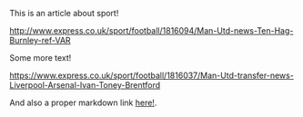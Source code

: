 This is an article about sport!

http://www.express.co.uk/sport/football/1816094/Man-Utd-news-Ten-Hag-Burnley-ref-VAR

Some more text!

https://www.express.co.uk/sport/football/1816037/Man-Utd-transfer-news-Liverpool-Arsenal-Ivan-Toney-Brentford

And also a proper markdown link [here!](https://www.express.co.uk/sport/football/1816044/Tottenham-transfer-news-Ange-Postecoglou-Celtic-Ivan-Perisic).

